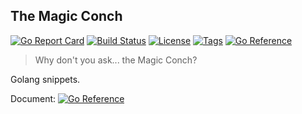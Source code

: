 ## The Magic Conch

[![Go Report Card](https://goreportcard.com/badge/github.com/notpm/mc)](https://goreportcard.com/report/github.com/notpm/mc)
[![Build Status](https://travis-ci.com/notpm/mc.svg?branch=main)](https://travis-ci.com/notpm/mc)
[![License](https://img.shields.io/github/license/notpm/mc?color=blue)](https://github.com/notpm/mc/blob/main/LICENSE)
[![Tags](https://img.shields.io/github/v/tag/notpm/mc)](https://github.com/notpm/mc/tags)
[![Go Reference](https://pkg.go.dev/badge/github.com/notpm/mc.svg)](https://pkg.go.dev/github.com/notpm/mc)

> Why don't you ask... the Magic Conch? 

Golang snippets.

Document: [![Go Reference](https://pkg.go.dev/badge/github.com/notpm/mc.svg)](https://pkg.go.dev/github.com/notpm/mc)
